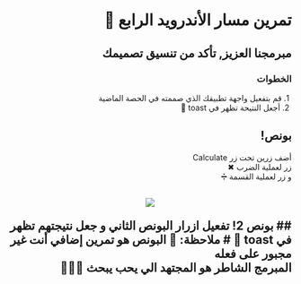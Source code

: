 <div dir = "rtl">

# تمرين مسار الأندرويد الرابع 💚
## مبرمجنا العزيز, تأكد من تنسيق تصميمك
### الخطوات 
&#x202b; 1. قم بتفعيل واجهة تطبيقك الذي صممته في الحصة الماضية 
<br>
&#x202b; 2. أجعل النتيحة تظهر في toast 🍞
<br>
##  بونص! 
أضف زرين تحت زر Calculate 
<br>
زر لعملية الضرب ✖
<br> 
و زر لعملية القسمة ➗
<h2>
<p align="center">
<img src = "https://media.discordapp.net/attachments/745956448831275079/755413199079080036/Screen_Shot_2020-09-15_at_4.00.29_PM.png?width=323&height=671" width = ""350 px" margin="auto"/>
</p> 
##  بونص 2!
تفعيل ازرار البونص الثاني و جعل نتيجتهم تظهر في toast 🍞
# ملاحظة: 📢
البونص هو تمرين إضافي أنت غير مجبور على فعله
<br>
المبرمج الشاطر هو المجتهد الي يحب يبحث 🤩👍🏻

</div>
